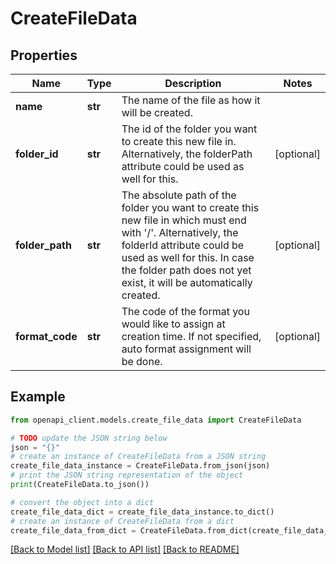 # CreateFileData


## Properties

Name | Type | Description | Notes
------------ | ------------- | ------------- | -------------
**name** | **str** | The name of the file as how it will be created. | 
**folder_id** | **str** | The id of the folder you want to create this new file in. Alternatively, the folderPath attribute could be used as well for this. | [optional] 
**folder_path** | **str** | The absolute path of the folder you want to create this new file in which must end with &#39;/&#39;. Alternatively, the folderId attribute could be used as well for this. In case the folder path does not yet exist, it will be automatically created. | [optional] 
**format_code** | **str** | The code of the format you would like to assign at creation time. If not specified, auto format assignment will be done. | [optional] 

## Example

```python
from openapi_client.models.create_file_data import CreateFileData

# TODO update the JSON string below
json = "{}"
# create an instance of CreateFileData from a JSON string
create_file_data_instance = CreateFileData.from_json(json)
# print the JSON string representation of the object
print(CreateFileData.to_json())

# convert the object into a dict
create_file_data_dict = create_file_data_instance.to_dict()
# create an instance of CreateFileData from a dict
create_file_data_from_dict = CreateFileData.from_dict(create_file_data_dict)
```
[[Back to Model list]](../README.md#documentation-for-models) [[Back to API list]](../README.md#documentation-for-api-endpoints) [[Back to README]](../README.md)



